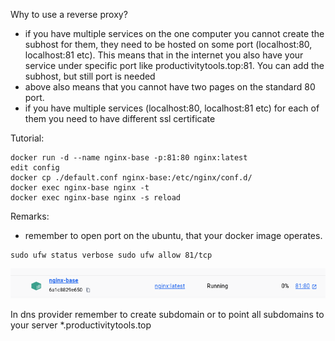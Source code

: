 
Why to use a reverse proxy?
- if you have multiple services on the one computer you cannot create the subhost for them, they need to be hosted on some port (localhost:80, localhost:81 etc). This means that in the internet you also have your service under specific port like productivitytools.top:81. You can add the subhost, but still port is needed
- above also means that you cannot have two pages on the standard 80 port. 
- if you have multiple services (localhost:80, localhost:81 etc) for each of them you need to have different ssl certificate 


Tutorial:
```
docker run -d --name nginx-base -p:81:80 nginx:latest
edit config
docker cp ./default.conf nginx-base:/etc/nginx/conf.d/
docker exec nginx-base nginx -t
docker exec nginx-base nginx -s reload
```

Remarks:
- remember to open port on the ubuntu, that your docker image operates.
```
sudo ufw status verbose sudo ufw allow 81/tcp
```
![](2025-01-14-23-12-41.png)

In dns provider remember to create subdomain or to point all subdomains  to your server *.productivitytools.top



